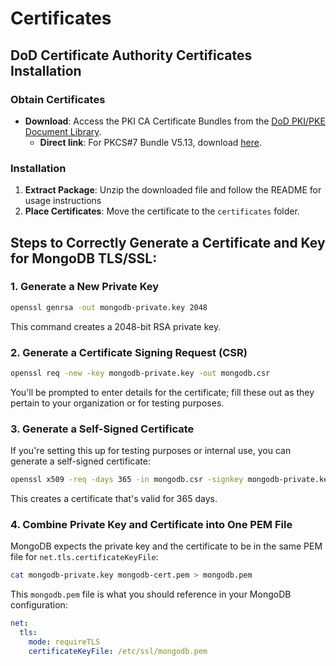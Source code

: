 # Certificates

## DoD Certificate Authority Certificates Installation

### Obtain Certificates

- **Download**: Access the PKI CA Certificate Bundles from the [DoD PKI/PKE Document Library](https://public.cyber.mil/pki-pke/pkipke-document-library/).
  - **Direct link**: For PKCS#7 Bundle V5.13, download [here](https://dl.dod.cyber.mil/wp-content/uploads/pki-pke/zip/unclass-certificates_pkcs7_DoD.zip).

### Installation

1.  **Extract Package**: Unzip the downloaded file and follow the README for usage instructions
2.  **Place Certificates**: Move the certificate to the `certificates` folder.

## Steps to Correctly Generate a Certificate and Key for MongoDB TLS/SSL:

### 1. Generate a New Private Key

```bash
openssl genrsa -out mongodb-private.key 2048
```

This command creates a 2048-bit RSA private key.

### 2. Generate a Certificate Signing Request (CSR)

```bash
openssl req -new -key mongodb-private.key -out mongodb.csr
```

You'll be prompted to enter details for the certificate; fill these out as they pertain to your organization or for testing purposes.

### 3. Generate a Self-Signed Certificate

If you're setting this up for testing purposes or internal use, you can generate a self-signed certificate:

```bash
openssl x509 -req -days 365 -in mongodb.csr -signkey mongodb-private.key -out mongodb-cert.pem
```

This creates a certificate that's valid for 365 days.

### 4. Combine Private Key and Certificate into One PEM File

MongoDB expects the private key and the certificate to be in the same PEM file for `net.tls.certificateKeyFile`:

```bash
cat mongodb-private.key mongodb-cert.pem > mongodb.pem
```

This `mongodb.pem` file is what you should reference in your MongoDB configuration:

```yaml
net:
  tls:
    mode: requireTLS
    certificateKeyFile: /etc/ssl/mongodb.pem
```
